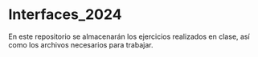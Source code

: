 # Interfaces_2024

En este repositorio se almacenarán los ejercicios realizados en clase, así como los archivos necesarios para trabajar.
